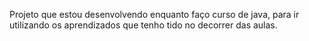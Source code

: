 Projeto que estou desenvolvendo enquanto faço curso de java, para ir utilizando os aprendizados que tenho tido no decorrer das aulas.
